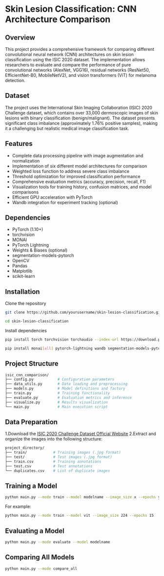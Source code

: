 # Skin Lesion Classification: CNN Architecture Comparison

## Overview

This project provides a comprehensive framework for comparing different convolutional neural network (CNN) architectures on skin lesion classification using the ISIC 2020 dataset. The implementation allows researchers to evaluate and compare the performance of pure convolutional networks (AlexNet, VGG16), residual networks (ResNet50, EfficientNet-B0, MobileNetV2), and vision transformers (ViT) for melanoma detection.

## Dataset

The project uses the International Skin Imaging Collaboration (ISIC) 2020 Challenge dataset, which contains over 33,000 dermoscopic images of skin lesions with binary classification (benign/malignant). The dataset presents significant class imbalance (approximately 1.76% positive samples), making it a challenging but realistic medical image classification task.

## Features

- Complete data processing pipeline with image augmentation and normalization
- Implementation of six different model architectures for comparison
- Weighted loss function to address severe class imbalance
- Threshold optimization for improved classification performance
- Comprehensive evaluation metrics (accuracy, precision, recall, F1)
- Visualization tools for training history, confusion matrices, and model comparisons
- Efficient GPU acceleration with PyTorch
- Wandb integration for experiment tracking (optional)

## Dependencies
- PyTorch (1.10+)
- torchvision
- MONAI
- PyTorch Lightning
- Weights & Biases (optional)
- segmentation-models-pytorch
- OpenCV
- Pandas
- Matplotlib
- scikit-learn

## Installation
Clone the repository

```bash
git clone https://github.com/yourusername/skin-lesion-classification.git
```

```bash
cd skin-lesion-classification
```

Install dependencies
```bash
pip install torch torchvision torchaudio --index-url https://download.pytorch.org/whl/cu118
```

```bash
pip install monai[all] pytorch-lightning wandb segmentation-models-pytorch opencv-python pandas matplotlib
```

## Project Structure
```bash
isic_cnn_comparison/
├── config.py           # Configuration parameters
├── data_utils.py       # Data loading and preprocessing
├── models.py           # Model definitions and factory
├── train.py            # Training functionality
├── evaluate.py         # Evaluation metrics and inference
├── visualize.py        # Results visualization
└── main.py             # Main execution script
```

## Data Preparation
1.Download the [ISIC 2020 Challenge Dataset Official Website](https://challenge2020.isic-archive.com)
2.Extract and organize the images into the following structure:

```bash
project_directory/
├── train/            # Training images (.jpg format)
├── test/             # Test images (.jpg format)
├── train.csv         # Training annotations
├── test.csv          # Test annotations
└── duplicates.csv    # List of duplicate images
```

## Training a Model
```bash
python main.py --mode train --model modelname --image_size x --epochs y
```

For example:

```bash
python main.py --mode train --model vit --image_size 224 --epochs 15
```

## Evaluating a Model

```bash
python main.py --mode evaluate --model modelname
```
## Comparing All Models

```bash
python main.py --mode compare_all
```